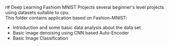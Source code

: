 r# Deep Learning Fashiom MNIST Projects
several beginner's level projects using datasets suitable to cpu.
<BR>This folder contains application based on Fashion-MNIST:
* Introduction and some basic data analysis about the data set
* Basic image denoising using CNN based Auto-Encoder
* Basic Image Classification
